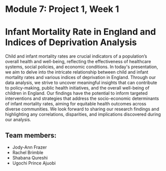 # Module 7: Project 1, Week 1

# Infant Mortality Rate in England and Indices of Deprivation Analysis
Child and infant mortality rates are crucial indicators of a population’s overall health and well-being, reflecting the effectiveness of healthcare systems, social policies, and economic conditions.
In today's presentation, we aim to delve into the intricate relationship between child and infant mortality rates and various indices of deprivation in England. Through our data analysis, we strive to uncover meaningful insights that can contribute to policy-making, public health initiatives, and the overall well-being of children in England. 
Our findings have the potential to inform targeted interventions and strategies that address the socio-economic determinants of infant mortality rates, aiming for equitable health outcomes across diverse communities.
We look forward to sharing our research findings and highlighting any correlations, disparities, and implications discovered during our analysis. 


## Team members:
- Jody-Ann Frazer
- Rachel Brimble
- Shabana Qureshi
- Ugochi Prince Ajuobi